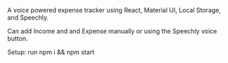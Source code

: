 A voice powered expense tracker using React, Material UI, Local Storage, and Speechly.

Can add Income and and Expense manually or using the Speechly voice button.

Setup:  run npm i && npm start
